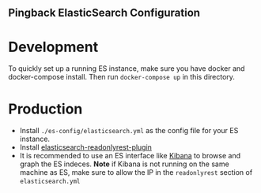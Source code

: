 Pingback ElasticSearch Configuration 
---

# Development

To quickly set up a running ES instance, make sure you have docker and
docker-compose install. Then run `docker-compose up` in this directory.

# Production

- Install `./es-config/elasticsearch.yml` as the config file for your ES instance.
- Install
  [elasticsearch-readonlyrest-plugin](https://github.com/sscarduzio/elasticsearch-readonlyrest-plugin)
- It is recommended to use an ES interface like
  [Kibana](https://www.elastic.co/products/kibana) to browse and graph the ES
  indeces. **Note** if Kibana is not running on the same machine as ES, make
  sure to allow the IP in the `readonlyrest` section of `elasticsearch.yml`
